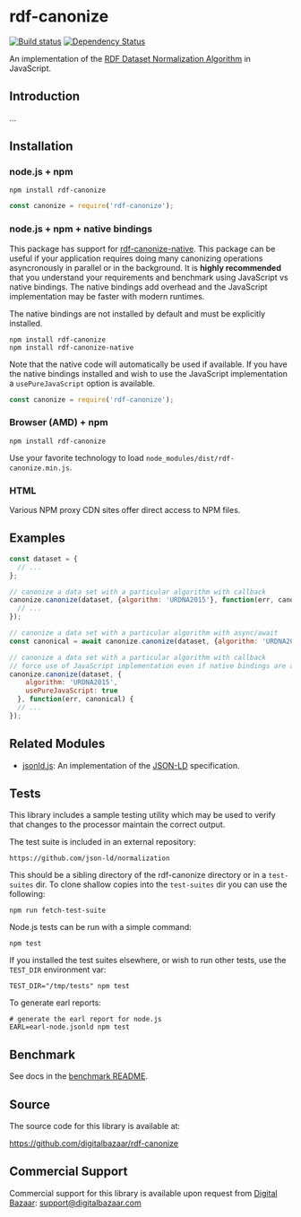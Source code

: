 # rdf-canonize

[![Build status](https://img.shields.io/travis/digitalbazaar/rdf-canonize.svg)](https://travis-ci.org/digitalbazaar/rdf-canonize)
[![Dependency Status](https://img.shields.io/david/digitalbazaar/rdf-canonize.svg)](https://david-dm.org/digitalbazaar/rdf-canonize)

An implementation of the [RDF Dataset Normalization Algorithm][] in JavaScript.

Introduction
------------

...

Installation
------------

### node.js + npm

```
npm install rdf-canonize
```

```js
const canonize = require('rdf-canonize');
```

### node.js + npm + native bindings

This package has support for [rdf-canonize-native][]. This package can be
useful if your application requires doing many canonizing operations
asyncronously in parallel or in the background. It is **highly recommended**
that you understand your requirements and benchmark using JavaScript vs native
bindings. The native bindings add overhead and the JavaScript implementation
may be faster with modern runtimes.

The native bindings are not installed by default and must be explicitly
installed.

```
npm install rdf-canonize
npm install rdf-canonize-native
```

Note that the native code will automatically be used if available. If you have
the native bindings installed and wish to use the JavaScript implementation a
`usePureJavaScript` option is available.

```js
const canonize = require('rdf-canonize');
```

### Browser (AMD) + npm

```
npm install rdf-canonize
```

Use your favorite technology to load `node_modules/dist/rdf-canonize.min.js`.

### HTML

Various NPM proxy CDN sites offer direct access to NPM files.

Examples
--------

```js
const dataset = {
  // ...
};

// canonize a data set with a particular algorithm with callback
canonize.canonize(dataset, {algorithm: 'URDNA2015'}, function(err, canonical) {
  // ...
});

// canonize a data set with a particular algorithm with async/await
const canonical = await canonize.canonize(dataset, {algorithm: 'URDNA2015'});

// canonize a data set with a particular algorithm with callback
// force use of JavaScript implementation even if native bindings are available
canonize.canonize(dataset, {
    algorithm: 'URDNA2015',
    usePureJavaScript: true
  }, function(err, canonical) {
  // ...
});
```

Related Modules
---------------

* [jsonld.js][]: An implementation of the [JSON-LD][] specification.

Tests
-----

This library includes a sample testing utility which may be used to verify
that changes to the processor maintain the correct output.

The test suite is included in an external repository:

    https://github.com/json-ld/normalization

This should be a sibling directory of the rdf-canonize directory or in a
`test-suites` dir. To clone shallow copies into the `test-suites` dir you can
use the following:

    npm run fetch-test-suite

Node.js tests can be run with a simple command:

    npm test

If you installed the test suites elsewhere, or wish to run other tests, use
the `TEST_DIR` environment var:

    TEST_DIR="/tmp/tests" npm test

To generate earl reports:

    # generate the earl report for node.js
    EARL=earl-node.jsonld npm test

Benchmark
---------

See docs in the [benchmark README](./benchmark/README.md).

Source
------

The source code for this library is available at:

https://github.com/digitalbazaar/rdf-canonize

Commercial Support
------------------

Commercial support for this library is available upon request from
[Digital Bazaar][]: support@digitalbazaar.com

[Digital Bazaar]: https://digitalbazaar.com/
[JSON-LD]: https://json-ld.org/
[RDF Dataset Normalization Algorithm]: https://json-ld.github.io/normalization/
[jsonld.js]: https://github.com/digitalbazaar/jsonld.js
[rdf-canonize-native]: https://github.com/digitalbazaar/rdf-canonize-native
